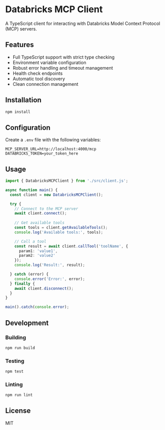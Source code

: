 # Databricks MCP Client

A TypeScript client for interacting with Databricks Model Context Protocol (MCP) servers.

## Features

- Full TypeScript support with strict type checking
- Environment variable configuration
- Robust error handling and timeout management
- Health check endpoints
- Automatic tool discovery
- Clean connection management

## Installation

```bash
npm install
```

## Configuration

Create a `.env` file with the following variables:

```env
MCP_SERVER_URL=http://localhost:4000/mcp
DATABRICKS_TOKEN=your_token_here
```

## Usage

```typescript
import { DatabricksMCPClient } from './src/client.js';

async function main() {
  const client = new DatabricksMCPClient();

  try {
    // Connect to the MCP server
    await client.connect();
    
    // Get available tools
    const tools = client.getAvailableTools();
    console.log('Available tools:', tools);

    // Call a tool
    const result = await client.callTool('toolName', { 
      param1: 'value1',
      param2: 'value2'
    });
    console.log('Result:', result);

  } catch (error) {
    console.error('Error:', error);
  } finally {
    await client.disconnect();
  }
}

main().catch(console.error);
```

## Development

### Building

```bash
npm run build
```

### Testing

```bash
npm test
```

### Linting

```bash
npm run lint
```

## License

MIT